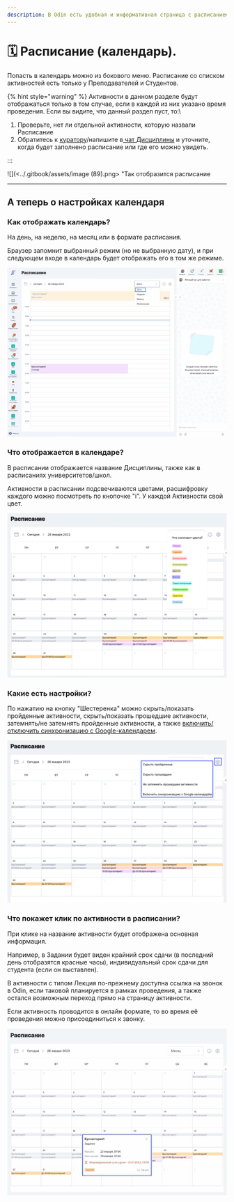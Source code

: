 ```yaml
---
description: В Odin есть удобная и информативная страница с расписанием (календарем)
---
```


# 🗓️ Расписание (календарь).

Попасть в календарь можно из бокового меню.  Расписание со списком активностей есть только у Преподавателей и  Студентов.

{% hint style="warning" %}
Активности в данном разделе будут отображаться только в том случае, если в каждой из них указано время проведения. Если вы видите, что данный раздел пуст, то:\


1. Проверьте, нет ли отдельной активности, которую назвали Расписание
2. Обратитесь к [куратору](../gde-naiti-kuratora.md)/напишите в[ чат Дисциплины](../gde-naiti-chat-discipliny.md)  и уточните, когда будет заполнено расписание или где его можно увидеть.

:::

![](<../.gitbook/assets/image (89).png> "Так отобразится расписание</p></figcaption></figure>

***

## А теперь о настройках календаря

### Как отображать календарь?

На день, на неделю, на месяц или в формате расписания. 

Браузер запомнит выбранный режим (но не выбранную дату), и при следующем входе в календарь будет отображать его в том же режиме.

![](<../.gitbook/assets/календарь 2.webp>)

### **Что отображается в календаре?**

В расписании отображается название Дисциплины,  также как в расписаниях университетов/школ.

Активности в расписании подсвечиваются цветами, расшифровку каждого можно посмотреть по кнопочке "i". У каждой Активности свой цвет.

![](<../.gitbook/assets/image (32).png>)

### Какие есть настройки?

По нажатию на кнопку "Шестеренка" можно скрыть/показать пройденные активности, скрыть/показать прошедшие активности, затемнять/не затемнять пройденные активности, а также [включить/отключить синхронизацию с Google-календарем](https://app.gitbook.com/s/fEAQaa7lpEa3qgwVTlEe/instrukcii-po-rabote/nastroika-sinkhronizacii-s-google-kalendarem).

![](<../.gitbook/assets/image (46).png>)

### Что покажет клик по активности в расписании?

При клике на название активности будет отображена основная информация.

Например, в Задании будет виден крайний срок сдачи (в последний день отобразятся красные часы), индивидуальный срок сдачи для студента (если он выставлен).

В активности с типом Лекция по-прежнему доступна ссылка на звонок в Odin, если таковой планируется в рамках проведения, а также остался возможным переход прямо на страницу активности.

Если активность проводится в онлайн формате, то во время её проведения можно присоединиться к звонку.

![](<../.gitbook/assets/Гифка с Gifius.ru-33333.gif>)
